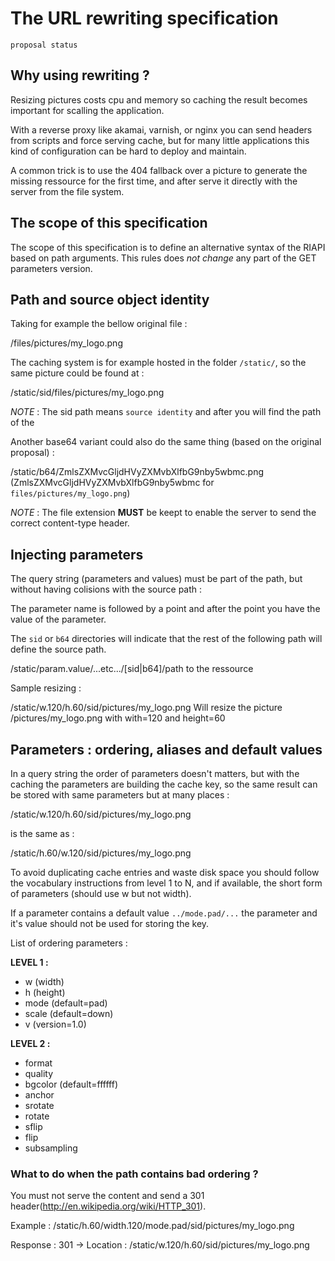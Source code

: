# The URL rewriting specification
`proposal status`

## Why using rewriting ?

Resizing pictures costs cpu and memory so caching the result becomes important for scalling the application. 

With a reverse proxy like akamai, varnish, or nginx you can send headers from scripts and force serving cache, but
for many little applications this kind of configuration can be hard to deploy and maintain.

A common trick is to use the 404 fallback over a picture to generate the missing ressource for the first time,
and after serve it directly with the server from the file system.

## The scope of this specification

The scope of this specification is to define an alternative syntax of the RIAPI based on path arguments. This rules
does *not change* any part of the GET parameters version.

## Path and source object identity

Taking for example the bellow original file :

/files/pictures/my_logo.png

The caching system is for example hosted in the folder `/static/`, so the same picture could be found at :

/static/sid/files/pictures/my_logo.png

*NOTE* : The sid path means `source identity` and after you will find the path of the 

Another base64 variant could also do the same thing (based on the original proposal) :

/static/b64/ZmlsZXMvcGljdHVyZXMvbXlfbG9nby5wbmc.png
(ZmlsZXMvcGljdHVyZXMvbXlfbG9nby5wbmc for `files/pictures/my_logo.png`)

*NOTE* : The file extension **MUST** be keept to enable the server to send the correct content-type header.

## Injecting parameters

The query string (parameters and values) must be part of the path, but without having colisions with the source path :

The parameter name is followed by a point and after the point you have the value of the parameter.

The `sid` or `b64` directories will indicate that the rest of the following path will define the source path. 

/static/param.value/...etc.../[sid|b64]/path to the ressource

Sample resizing :

/static/w.120/h.60/sid/pictures/my_logo.png
Will resize the picture /pictures/my_logo.png with with=120 and height=60

## Parameters : ordering, aliases and default values

In a query string the order of parameters doesn't matters, but with the caching the parameters are building the 
cache key, so the same result can be stored with same parameters but at many places :

/static/w.120/h.60/sid/pictures/my_logo.png

is the same as :

/static/h.60/w.120/sid/pictures/my_logo.png

To avoid duplicating cache entries and waste disk space you should follow the vocabulary instructions from 
level 1 to N, and if available, the short form of parameters (should use w but not width).

If a parameter contains a default value `../mode.pad/...` the parameter and it's value should not be 
used for storing the key.

List of ordering parameters :

**LEVEL 1 :** 

  * w (width)
  * h (height)
  * mode (default=pad)
  * scale (default=down)
  * v (version=1.0)

**LEVEL 2 :**

  * format
  * quality
  * bgcolor (default=ffffff)
  * anchor
  * srotate
  * rotate
  * sflip
  * flip
  * subsampling

### What to do when the path contains bad ordering ?

You must not serve the content and send a 301 header(http://en.wikipedia.org/wiki/HTTP_301).

Example :
/static/h.60/width.120/mode.pad/sid/pictures/my_logo.png

Response : 
301 -> Location : /static/w.120/h.60/sid/pictures/my_logo.png






